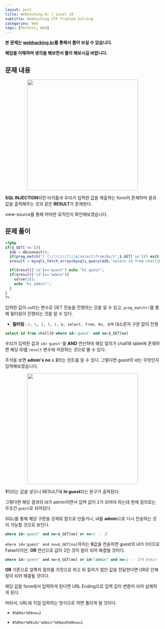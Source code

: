 ```yaml
---
layout: post
title: Webhacking.kr | Level 18
subtitle: Webhacking CTF Problem Solving
categories: Web
tags: [Pentest, Web]
---
```


**본 문제는 [webhacking.kr](https://webhacking.kr)를 통해서 풀어 보실 수 있습니다.**

**해답을 이해하며 생각을 해보면서 풀이 해보시길 바랍니다.**

## 문제 내용

<p align="center">
<img src ="https://user-images.githubusercontent.com/78135526/198863390-54e3e418-676d-4e52-8636-c9881cb88667.jpg" width = 360> 
</p>

**SQL INJECTION**이란 타이틀과 우리가 입력한 값을 제출하는 form이 존재하며 결과 값을 출력해주는 것과 같은 **RESULT**가 존재한다.

view-source를 통해 어떠한 로직인지 확인해보겠습니다.

## 문제 풀이

```php
<?php
if($_GET['no']){
  $db = dbconnect();
  if(preg_match("/ |\/|\(|\)|\||&|select|from|0x/i",$_GET['no'])) exit("no hack");
  $result = mysqli_fetch_array(mysqli_query($db,"select id from chall18 where id='guest' and no=$_GET[no]")); // admin's no = 2

  if($result['id']=="guest") echo "hi guest";
  if($result['id']=="admin"){
    solve(18);
    echo "hi admin!";
  }
}
?>
```

입력한 값이 `no`라는 변수로 GET 전송을 진행하는 것을 알 수 있고, `preg_match()`를 통해 필터링이 진행되는 것을 알 수 있다.

* **필터링** : `/, \, |, (, ), &, select, from, 0x, 공백` 대소문자 구문 없이 진행

```sql
select id from chall18 where id='guest' and no=$_GET[no]
```

우리가 입력한 값과 `id='guest'`를 **AND** 연산하여 해당 질의가 chall18 table에 존재하면 해당 ID를 `result` 변수에 저장하는 것으로 볼 수 있다.

주석을 보면 **admin's no = 2**라는 힌트를 알 수 있다. 그렇다면 guest의 id는 무엇인지 입력해보겠습니다.

<p align="center">
<img src ="https://user-images.githubusercontent.com/78135526/198864031-df494e3e-2dae-4a34-bc28-cbd5b17a1501.jpg" width = 360> 
</p>

**1**이라는 값을 넣으니 RESULT에 **hi guest**라는 문구가 출력된다.

그렇다면 해당 결과의 id가 admin이면서 입력 값이 2가 되어야 하는데 현재 질의로는 무조건 `guest`로 되어있다.

SQLi를 통해 해당 구문을 강제로 참으로 만들거나, id를 **admin**으로 다시 전송하는 것이 가능할 것으로 보인다.

```sql
where id='guest' and no=$_GET[no] or no=2 -- 참
```

`where id='guest' and no=$_GET[no]`까지는 **0**값을 전송하면 guest의 id가 0이므로 False이지만, **OR** 연산으로 값이 2인 것이 참이 되어 해결될 것이다.

```sql
where id='guest' and no=$_GET[no] or id="admin" and no=2 -- 강제 Admin
```

**OR** 기준으로 앞쪽의 질의를 거짓으로 하고 뒤 질의가 참인 값을 전달한다면 OR로 인해 참이 되어 해결될 것이다.

해당 값을 form에서 입력하게 된다면 URL Ending으로 입력 값이 변환이 되어 실패하게 된다. 

따라서, URL에 직접 입력하는 방식으로 하면 풀리게 될 것이다.

* `0%09or%09no=2`

* `0%09or%09id="admin"%09and%09no=2`